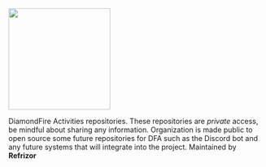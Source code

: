 <img src="https://user-images.githubusercontent.com/45441561/164153001-a89c287f-0595-40d8-ba4d-6e3f72b2a874.png" height="200" width="200">

DiamondFire Activities repositories. These repositories are *private* access, be mindful about sharing any information. Organization is made public to open source some future repositories for DFA such as the Discord bot and any future systems that will integrate into the project. Maintained by **Refrizor**
